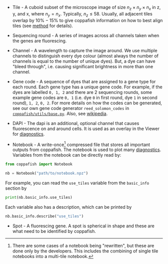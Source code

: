* Tile - A cuboid subset of the microscope image of size $n_z \times n_y \times n_x$ in z, y, and x, where $n_y = n_x$. 
Typically, $n_z\le58$. Usually, all adjacent tiles overlap by $10\%-15\%$ to give coppafish information on how to best 
align tiles (see [method](method.md) for details).

* Sequencing round - A series of images across all channels taken when the genes are fluorescing.

* Channel - A wavelength to capture the image around. We use multiple channels to distinguish every dye colour (almost 
always the number of channels is equal to the number of unique dyes). But, a dye can have "bleed through", i.e. causing 
significant brightness in more than one channel.

* Gene code - A sequence of dyes that are assigned to a gene type for each round. Each gene type has a unique gene 
code. For example, if the dyes are labelled `0, 1, 2` and there are 2 sequencing rounds, some example gene codes are 
`0, 1` (i.e. dye `0` in first round, dye `1` in second round), `1, 2`, `0, 2`. For more details on how the codes can be 
generated, see our own gene code generator `reed_solomon_codes` in 
[`coppafish/utils/base.py`](https://github.com/reillytilbury/coppafish/blob/alpha/coppafish/utils/base.py). Also, see 
[wikipedia](https://en.wikipedia.org/wiki/Reed%E2%80%93Solomon_error_correction).

* DAPI - The dapi is an additional, optional channel that causes fluorescence on and around cells. It is used as an 
overlay in the Viewer for [diagnostics](diagnostics.md).

* Notebook - A write-once[^1] compressed file that stores all important outputs from coppafish. The notebook is used 
to plot many [diagnostics](diagnostics.md). Variables from the notebook can be directly read by:
```python
from coppafish import Notebook

nb = Notebook("path/to/notebook.npz")
```
For example, you can read the `use_tiles` variable from the `basic_info` section by
```python
print(nb.basic_info.use_tiles)
```
Each variable also has a description, which can be printed by
```python
nb.basic_info.describe("use_tiles")
```

* Spot - A fluorescing gene. A spot is spherical in shape and these are what need to be identified by coppafish.

[^1]:
    There are some cases of a notebook being "rewritten", but these are done only by the developers. This includes 
    the combining of single tile notebooks into a multi-tile notebook.
